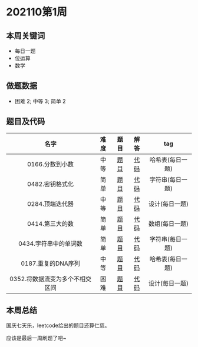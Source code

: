 <!--
 * @Description: 
 * @Autor: Au3C2
 * @Date: 2021-01-11 14:55:49
 * @LastEditors: Au3C2
 * @LastEditTime: 2021-10-09 15:05:37
-->

# 202110第1周

## 本周关键词

* 每日一题
* 位运算
* 数学

## 做题数据

* 困难 2; 中等 3; 简单 2

## 题目及代码

|名字|难度|题目|解答|tag|
|:-:|:-:|:-:|:-:|:-:|
|0166.分数到小数|中等|[题目](https://leetcode-cn.com/problems/fraction-to-recurring-decimal/)|[代码](../Code/202110第1周/0166.分数到小数.md)|哈希表(每日一题)
|0482.密钥格式化|简单|[题目](https://leetcode-cn.com/problems/license-key-formatting/)|[代码](../Code/202110第1周/0482.密钥格式化.md)|字符串(每日一题)
|0284.顶端迭代器|中等|[题目](https://leetcode-cn.com/problems/peeking-iterator/)|[代码](../Code/202110第1周/0284.顶端迭代器.md)|设计(每日一题)
|0414.第三大的数|简单|[题目](https://leetcode-cn.com/problems/third-maximum-number/)|[代码](../Code/202110第1周/0414.第三大的数.md)|数组(每日一题)
|0434.字符串中的单词数|简单|[题目](https://leetcode-cn.com/problems/number-of-segments-in-a-string/)|[代码](../Code/202110第1周/0434.字符串中的单词数.md)|字符串(每日一题)
|0187.重复的DNA序列|中等|[题目](https://leetcode-cn.com/problems/repeated-dna-sequences/)|[代码](../Code/202110第1周/0187.重复的DNA序列.md)|哈希表(每日一题)
|0352.将数据流变为多个不相交区间|困难|[题目](https://leetcode-cn.com/problems/data-stream-as-disjoint-intervals/)|[代码](../Code/202110第1周/0352.将数据流变为多个不相交区间.md)|设计(每日一题)

## 本周总结

国庆七天乐，leetcode给出的题目还算仁慈。

应该是最后一周刷题了吧~